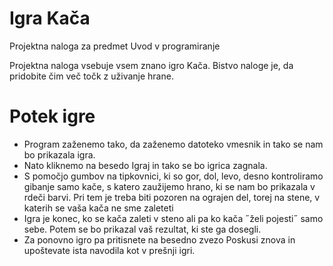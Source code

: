 # Igra Kača
Projektna naloga za predmet Uvod v programiranje

Projektna naloga vsebuje vsem znano igro Kača. Bistvo naloge je, da pridobite čim več točk z uživanje hrane.

# Potek igre
- Program zaženemo tako, da zaženemo datoteko vmesnik in tako se nam bo prikazala igra.
- Nato kliknemo na besedo Igraj in tako se bo igrica zagnala.
- S pomočjo gumbov na tipkovnici, ki so gor, dol, levo, desno kontroliramo gibanje samo kače, s katero zaužijemo hrano, ki se nam bo prikazala v rdeči barvi. Pri tem je treba biti pozoren na ograjen del, torej na stene, v katerih se vaša kača ne sme zaleteti
- Igra je konec, ko se kača zaleti v steno ali pa ko kača ˝želi pojesti˝ samo sebe. Potem se bo prikazal vaš rezultat, ki ste ga dosegli.
- Za ponovno igro pa pritisnete na besedno zvezo Poskusi znova in upoštevate ista navodila kot v prešnji igri.